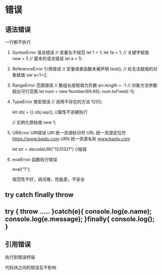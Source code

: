 # 错误

## 语法错误
一行都不执行

1. SyntaxError 语法错误
// 变量名不规范
   let 1 = 1;
   let 1a = 1;
   // 关键字赋值
   new = 5
   // 基本的语法错误
   let a = 5:
2. ReferenceError 引用错误
   // 变量或者函数未被声明
   test();
   // 给无法赋值的对象赋值
   var a=1=2;
3. RangeError 范围错误
   // 数组长度赋值为负数
   arr.length = -1
   // 对象方法参数超出可行范围
   let num = new Number(66.66);
   num.toFixed(-1);

4. TypeError 类型错误
   // 调用不存在的方法
   123();
   
   let obj = {}
   obj.say(); //属性不该被执行
   
    // 实例化原始值
    new 1;

5. URIError URI错误
   URI  统一资源标识符
   URL  统一资源定位符 https://www.baidu.com
   URN  统一资源名称 www.baidu.com
   
    let str = decodeURI("1231321") //报错
   
6. evalError 函数执行错误

    eval("1");

    规范性不好，调试难，性能差，不安全


## try catch finally throw

try {
    throw .....
}catch(e){
    console.log(e.name);
    console.log(e.message);
}finally{
    console.log();
}
---

## 引用错误
执行到错误终端

代码块之间的错误互不影响

